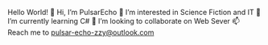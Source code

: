 Hello World!
👋 Hi, I’m PulsarEcho
👀 I’m interested in Science Fiction and IT
🌱 I’m currently learning C#
💞️ I’m looking to collaborate on Web Sever
📫 Reach me to pulsar-echo-zzy@outlook.com

